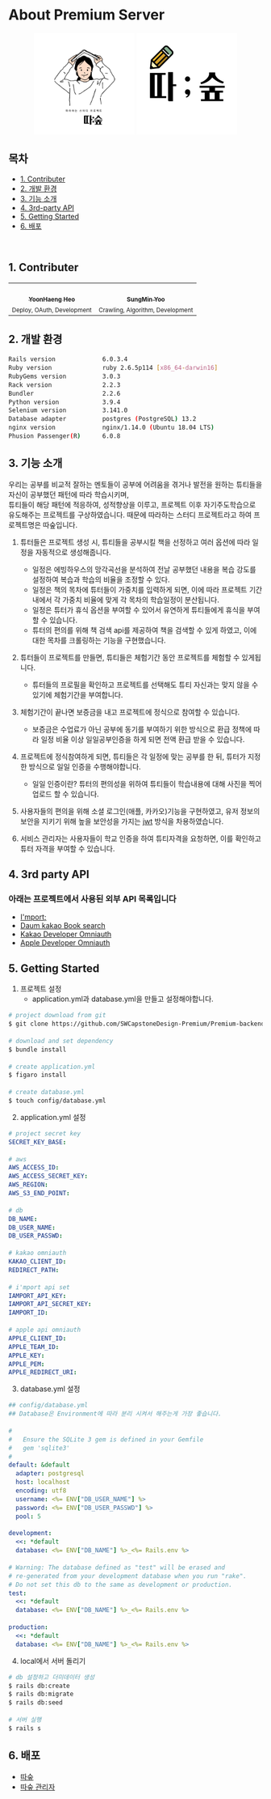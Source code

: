 # About Premium Server

<div align="center">
  <img src="./appicon/icon2.png" width="200" height="200">
  <img src="./appicon/icon1.png" width="200" height="200">
</div>

## 목차

- [1. Contributer](#1-Contributer)
- [2. 개발 환경](#2-개발-환경)
- [3. 기능 소개](#3-기능-소개)
- [4. 3rd-party API](#4-3rd-party-API)
- [5. Getting Started](#5-Getting-Started)
- [6. 배포](#6-배포)



<br>



## 1. Contributer

<table align="center">
  <tr>
    <td align="center"><a href="https://github.com/Yoon-Haeng-Heo"><img src="https://avatars.githubusercontent.com/u/62371656?v=4?s=200" width="200px;" alt=""/><br /><sub><b>YoonHaeng Heo</b></sub></a><br /><sub>Deploy, OAuth, Development</sub></td>
    <td align="center"><a href="https://github.com/Itsbeenalongday"><img src="https://avatars.githubusercontent.com/u/48282185?v=4?s=200" width="200px;" alt=""/><br /><sub><b>SungMin Yoo</b></sub></a><br /><sub>Crawling, Algorithm, Development </sub></td>
  </tr>
</table>






## 2. 개발 환경

```bash
Rails version             6.0.3.4
Ruby version              ruby 2.6.5p114 [x86_64-darwin16]
RubyGems version          3.0.3
Rack version              2.2.3
Bundler                   2.2.6
Python version            3.9.4
Selenium version          3.141.0
Database adapter          postgres (PostgreSQL) 13.2
nginx version             nginx/1.14.0 (Ubuntu 18.04 LTS)
Phusion Passenger(R)      6.0.8
```



## 3. 기능 소개

우리는 공부를 비교적 잘하는 멘토들이 공부에 어려움을 겪거나 발전을 원하는 튜티들을 자신이 공부했던 패턴에 따라 학습시키며,  
튜티들이 해당 패턴에 적응하여, 성적향상을 이루고, 프로젝트 이후 자기주도학습으로 유도해주는 프로젝트를 구상하였습니다.
때문에 따라하는 스터디 프로젝트라고 하여 프로젝트명은 따숲입니다.

1. 튜터들은 프로젝트 생성 시, 튜티들을 공부시킬 책을 선정하고 여러 옵션에 따라 일정을 자동적으로 생성해줍니다.

   - 일정은 에빙하우스의 망각곡선을 분석하여 전날 공부했던 내용을 복습 강도를 설정하여 복습과 학습의 비율을 조정할 수 있다.
   - 일정은 책의 목차에 튜터들이 가중치를 입력하게 되면, 이에 따라 프로젝트 기간내에서 각 가중치 비율에 맞게 각 목차의 학습일정이 분산됩니다.
   - 일정은 튜터가 휴식 옵션을 부여할 수 있어서 유연하게 튜티들에게 휴식을 부여할 수 있습니다.
   - 튜터의 편의를 위해 책 검색 api를 제공하여 책을 검색할 수 있게 하였고, 이에 대한 목차를 크롤링하는 기능을 구현했습니다.

2. 튜터들이 프로젝트를 만들면, 튜티들은 체험기간 동안 프로젝트를 체험할 수 있게됩니다.

   - 튜터들의 프로필을 확인하고 프로젝트를 선택해도 튜티 자신과는 맞지 않을 수 있기에 체험기간을 부여합니다.

3. 체험기간이 끝나면 보증금을 내고 프로젝트에 정식으로 참여할 수 있습니다.

   - 보증금은 수업료가 아닌 공부에 동기를 부여하기 위한 방식으로 환급 정책에 따라 일정 비율 이상 일일공부인증을 하게 되면 전액 환급 받을 수 있습니다.

4. 프로젝트에 정식참여하게 되면, 튜티들은 각 일정에 맞는 공부를 한 뒤, 튜터가 지정한 방식으로 일일 인증을 수행해야합니다.

   - 일일 인증이란? 튜터의 편의성을 위하여 튜티들이 학습내용에 대해 사진을 찍어 업로드 할 수 있습니다.

5. 사용자들의 편의을 위해 소셜 로그인(애플, 카카오)기능을 구현하였고, 유저 정보의 보안을 지키기 위해 높을 보안성을 가지는 [jwt](https://jwt.io/) 방식을 차용하였습니다.

6. 서비스 관리자는 사용자들이 학교 인증을 하여 튜티자격을 요청하면, 이를 확인하고 튜터 자격을 부여할 수 있습니다.



## 4. 3rd party API

### 아래는 프로젝트에서 사용된 외부 API 목록입니다

- [I'mport;](https://www.iamport.kr/)
- [Daum kakao Book search](https://developers.kakao.com/docs/latest/ko/daum-search/dev-guide#search-book)
- [Kakao Developer Omniauth](https://developers.kakao.com/docs/latest/ko/kakaologin/rest-api)
- [Apple Developer Omniauth](https://developer.apple.com/kr/sign-in-with-apple/get-started/)

## 5. Getting Started

1. 프로젝트 설정
   - application.yml과 database.yml을 만들고 설정해야합니다.

```bash
# project download from git
$ git clone https://github.com/SWCapstoneDesign-Premium/Premium-backend.git

# download and set dependency
$ bundle install

# create application.yml
$ figaro install

# create database.yml
$ touch config/database.yml
```

2. application.yml 설정

```yml
# project secret key
SECRET_KEY_BASE:

# aws
AWS_ACCESS_ID:
AWS_ACCESS_SECRET_KEY:
AWS_REGION:
AWS_S3_END_POINT:

# db
DB_NAME:
DB_USER_NAME:
DB_USER_PASSWD:

# kakao omniauth
KAKAO_CLIENT_ID:
REDIRECT_PATH:

# i'mport api set
IAMPORT_API_KEY:
IAMPORT_API_SECRET_KEY:
IAMPORT_ID:

# apple api omniauth
APPLE_CLIENT_ID:
APPLE_TEAM_ID:
APPLE_KEY:
APPLE_PEM:
APPLE_REDIRECT_URI:
```

3. database.yml 설정

```yml
## config/database.yml
## Database은 Environment에 따라 분리 시켜서 해주는게 가장 좋습니다.

#
#   Ensure the SQLite 3 gem is defined in your Gemfile
#   gem 'sqlite3'
#
default: &default
  adapter: postgresql
  host: localhost
  encoding: utf8
  username: <%= ENV["DB_USER_NAME"] %>
  password: <%= ENV["DB_USER_PASSWD"] %>
  pool: 5

development:
  <<: *default
  database: <%= ENV["DB_NAME"] %>_<%= Rails.env %>

# Warning: The database defined as "test" will be erased and
# re-generated from your development database when you run "rake".
# Do not set this db to the same as development or production.
test:
  <<: *default
  database: <%= ENV["DB_NAME"] %>_<%= Rails.env %>

production:
  <<: *default
  database: <%= ENV["DB_NAME"] %>_<%= Rails.env %>
```

4. local에서 서버 돌리기

```bash
# db 설정하고 더미데이터 생성
$ rails db:create
$ rails db:migrate
$ rails db:seed

# 서버 실행
$ rails s
```



## 6. 배포

- [따숲](https://www.ddasup.ga)
- [따숲 관리자](https://www.ddasup.ga/admin)
